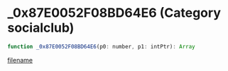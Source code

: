 # _0x87E0052F08BD64E6 (Category socialclub)

```js
function _0x87E0052F08BD64E6(p0: number, p1: intPtr): Array
```

[filename](_0x87E0052F08BD64E6_m.md ':include')